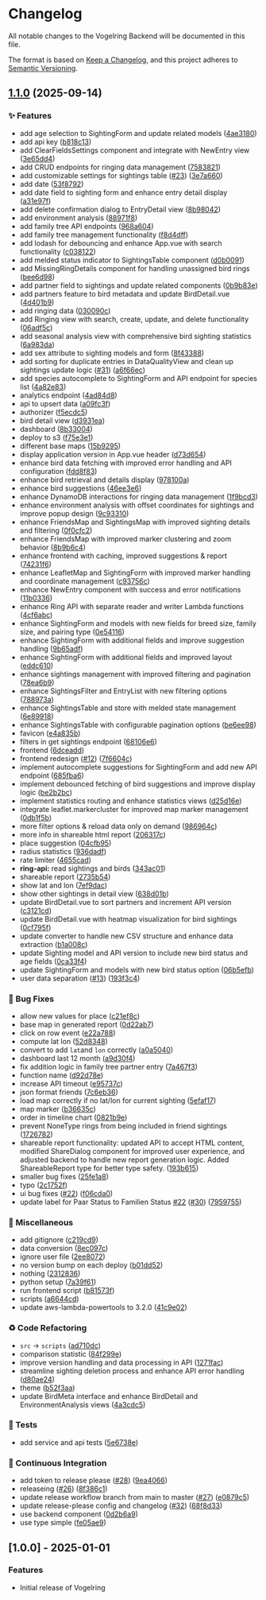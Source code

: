# Changelog

All notable changes to the Vogelring Backend will be documented in this file.

The format is based on [Keep a Changelog](https://keepachangelog.com/en/1.0.0/),
and this project adheres to [Semantic Versioning](https://semver.org/spec/v2.0.0.html).

## [1.1.0](https://github.com/antonroesler/vogelring/compare/v1.0.0...v1.1.0) (2025-09-14)


### ✨ Features

* add age selection to SightingForm and update related models ([4ae3180](https://github.com/antonroesler/vogelring/commit/4ae318091d95cb05568ff1681cf465e71db7eae2))
* add api key ([b818c13](https://github.com/antonroesler/vogelring/commit/b818c13529df77d4749562ad266b4c8641c7f261))
* add ClearFieldsSettings component and integrate with NewEntry view ([3e65dd4](https://github.com/antonroesler/vogelring/commit/3e65dd43d96e1d77f1dc99e2c33159a89f32f3e0))
* add CRUD endpoints for ringing data management ([7583821](https://github.com/antonroesler/vogelring/commit/75838218c2253b2b728fc962e65ba40f5c118dac))
* add customizable settings for sightings table ([#23](https://github.com/antonroesler/vogelring/issues/23)) ([3e7a660](https://github.com/antonroesler/vogelring/commit/3e7a660448cc202724c21d8ee8f4e67ad3776767))
* add date ([53f8792](https://github.com/antonroesler/vogelring/commit/53f8792e7d4365a6cfdf270fa46abd31ba6a5ea2))
* add date field to sighting form and enhance entry detail display ([a31e97f](https://github.com/antonroesler/vogelring/commit/a31e97f88156962d3489eadbed32087aa680b263))
* add delete confirmation dialog to EntryDetail view ([8b98042](https://github.com/antonroesler/vogelring/commit/8b98042a411d49157b536a6e45ac2a7dd068361c))
* add environment analysis ([88971f8](https://github.com/antonroesler/vogelring/commit/88971f84dfb8160b7122f06604256f1c514538f9))
* add family tree API endpoints ([968a604](https://github.com/antonroesler/vogelring/commit/968a604e10e6d9e439e185cc5f88911b0499dded))
* add family tree management functionality ([f8d4dff](https://github.com/antonroesler/vogelring/commit/f8d4dffb895d3bb2171fe3ae28f8663250cc4b50))
* add lodash for debouncing and enhance App.vue with search functionality ([c038122](https://github.com/antonroesler/vogelring/commit/c03812278045be177e1529d169c080d6368fb5a4))
* add melded status indicator to SightingsTable component ([d0b0091](https://github.com/antonroesler/vogelring/commit/d0b0091d23515997d92bf42baf8f576f675af05f))
* add MissingRingDetails component for handling unassigned bird rings ([bee6d98](https://github.com/antonroesler/vogelring/commit/bee6d988fdd3135b33bdd61c8109092bf21c35eb))
* add partner field to sightings and update related components ([0b9b83e](https://github.com/antonroesler/vogelring/commit/0b9b83e456c7145de6363e22d7fd26997d4f57f6))
* add partners feature to bird metadata and update BirdDetail.vue ([4d401b9](https://github.com/antonroesler/vogelring/commit/4d401b9f172e2a5ed23c81ded46d6c980201588e))
* add ringing data ([030090c](https://github.com/antonroesler/vogelring/commit/030090cad3773931f27352d1b78ab7d6a6c31402))
* add Ringing view with search, create, update, and delete functionality ([06adf5c](https://github.com/antonroesler/vogelring/commit/06adf5c1984c1791f219a4c2b6b4b449d77585b3))
* add seasonal analysis view with comprehensive bird sighting statistics ([6a983da](https://github.com/antonroesler/vogelring/commit/6a983dabc9f39a63a93dd8738e1a92ecd949b06a))
* add sex attribute to sighting models and form ([8f43388](https://github.com/antonroesler/vogelring/commit/8f433888b39e6c2787875be1c6bd464ada164cdd))
* add sorting for duplicate entries in DataQualityView and clean up sightings update logic ([#31](https://github.com/antonroesler/vogelring/issues/31)) ([a6f66ec](https://github.com/antonroesler/vogelring/commit/a6f66ecbc34c3fe757f2b808b497b102321ffbe3))
* add species autocomplete to SightingForm and API endpoint for species list ([4a82e83](https://github.com/antonroesler/vogelring/commit/4a82e838e151b1aeddc2f5fd32accc8568482ef4))
* analytics endpoint ([4ad84d8](https://github.com/antonroesler/vogelring/commit/4ad84d82fca7f3221f513f2c8d3e57cdab805555))
* api to upsert data ([a09fc3f](https://github.com/antonroesler/vogelring/commit/a09fc3f8fbe954c29c1ec8b74b62848f09ccc7ac))
* authorizer ([f5ecdc5](https://github.com/antonroesler/vogelring/commit/f5ecdc59401e9d7f26554e5484c9bb09b8618482))
* bird detail view ([d3931ea](https://github.com/antonroesler/vogelring/commit/d3931eac74242add897249b577d2ebb6f6a12504))
* dashboard ([8b33004](https://github.com/antonroesler/vogelring/commit/8b3300487c5029e38a53684f24c0cfba8a5a9142))
* deploy to s3 ([f75e3e1](https://github.com/antonroesler/vogelring/commit/f75e3e19aec5a2908eaba22da0513cbc3a607a25))
* different base maps ([15b9295](https://github.com/antonroesler/vogelring/commit/15b9295f54789b07452e87afdd0468695f8e5330))
* display application version in App.vue header ([d73d654](https://github.com/antonroesler/vogelring/commit/d73d65494ae791eb2fc602ac8c222f4f2e9cf161))
* enhance bird data fetching with improved error handling and API configuration ([fdd8f83](https://github.com/antonroesler/vogelring/commit/fdd8f83ef09b7cb81e1eb19fcfe51cd46031989b))
* enhance bird retrieval and details display ([978100a](https://github.com/antonroesler/vogelring/commit/978100ac7b86b9e99deec86876305f9ef53f9043))
* enhance bird suggestions ([46ee3e6](https://github.com/antonroesler/vogelring/commit/46ee3e6ae298430d4bf85789ea41ca070056bf5b))
* enhance DynamoDB interactions for ringing data management ([1f9bcd3](https://github.com/antonroesler/vogelring/commit/1f9bcd3b9fb4894f9af02567e3b14ce76fffa325))
* enhance environment analysis with offset coordinates for sightings and improve popup design ([9c93310](https://github.com/antonroesler/vogelring/commit/9c93310498d390e11beed4886ed58627c5f5fee1))
* enhance FriendsMap and SightingsMap with improved sighting details and filtering ([0f0cfc2](https://github.com/antonroesler/vogelring/commit/0f0cfc2a007c4ae95d93e41675691d5f70be455b))
* enhance FriendsMap with improved marker clustering and zoom behavior ([8b9b6c4](https://github.com/antonroesler/vogelring/commit/8b9b6c4bf573ae94e01317f2da728b74f8beb661))
* enhance frontend with caching, improved suggestions & report ([74231f6](https://github.com/antonroesler/vogelring/commit/74231f6f6a71baafc951a0dac25d2526341e26c4))
* enhance LeafletMap and SightingForm with improved marker handling and coordinate management ([c93756c](https://github.com/antonroesler/vogelring/commit/c93756c0a9dd1e0c6345d0aa8ee0ebab410677fe))
* enhance NewEntry component with success and error notifications ([11b0336](https://github.com/antonroesler/vogelring/commit/11b0336c7b7ce6b75bc92067a0121bcfbc00de0e))
* enhance Ring API with separate reader and writer Lambda functions ([4cf6abc](https://github.com/antonroesler/vogelring/commit/4cf6abcf15b16446a0ad1a417e33d359bc3ec2ca))
* enhance SightingForm and models with new fields for breed size, family size, and pairing type ([0e54116](https://github.com/antonroesler/vogelring/commit/0e54116b60b79d14cb71d96a258e588430d8c66a))
* enhance SightingForm with additional fields and improve suggestion handling ([9b65adf](https://github.com/antonroesler/vogelring/commit/9b65adf641c89aaa0640e420200d15bcbff976b1))
* enhance SightingForm with additional fields and improved layout ([eddc610](https://github.com/antonroesler/vogelring/commit/eddc61080fd405600e997a742c9d22b3cec55200))
* enhance sightings management with improved filtering and pagination ([78ea6b9](https://github.com/antonroesler/vogelring/commit/78ea6b95965af0a239a4b0610944e62e1b75c507))
* enhance SightingsFilter and EntryList with new filtering options ([788973a](https://github.com/antonroesler/vogelring/commit/788973a73709c592a3ac393b7559527e8dbf992b))
* enhance SightingsTable and store with melded state management ([6e89918](https://github.com/antonroesler/vogelring/commit/6e8991882de682db688729c165badf817c8f0abb))
* enhance SightingsTable with configurable pagination options ([be6ee98](https://github.com/antonroesler/vogelring/commit/be6ee9818639179b7e53edacfd486225b01253d0))
* favicon ([e4a835b](https://github.com/antonroesler/vogelring/commit/e4a835bb8a905b4da4d113233c1cdd5b8c1b90ff))
* filters in get sightings endpoint ([68106e6](https://github.com/antonroesler/vogelring/commit/68106e69776b5dc8f4b9722ef104185191b864e6))
* frontend ([6dceadd](https://github.com/antonroesler/vogelring/commit/6dceadd5433c88b91650fe21d35e740618bf05b1))
* frontend redesign ([#12](https://github.com/antonroesler/vogelring/issues/12)) ([7f6604c](https://github.com/antonroesler/vogelring/commit/7f6604c1277d39f8be51fddbe73b141df1802381))
* implement autocomplete suggestions for SightingForm and add new API endpoint ([685fba6](https://github.com/antonroesler/vogelring/commit/685fba67d4cc150271956d41654a2de9012f7080))
* implement debounced fetching of bird suggestions and improve display logic ([be2b2bc](https://github.com/antonroesler/vogelring/commit/be2b2bc325f9a77be5a7a8171e3e4a95debfc4cd))
* implement statistics routing and enhance statistics views ([d25d16e](https://github.com/antonroesler/vogelring/commit/d25d16e2d9a88d7a3ba3b34ff06eed36ea34e302))
* integrate leaflet.markercluster for improved map marker management ([0db1f5b](https://github.com/antonroesler/vogelring/commit/0db1f5b3180d4afc6695b33040f16cb742742805))
* more filter options & reload data only on demand ([986964c](https://github.com/antonroesler/vogelring/commit/986964c38273580974ffe21a2355be1ad9e30a19))
* more info in shareable html report ([206317c](https://github.com/antonroesler/vogelring/commit/206317c0b54d76bffc4ce903868efe7cca24e0c0))
* place suggestion ([04cfb95](https://github.com/antonroesler/vogelring/commit/04cfb95d8be833c3740d9f856b250ab531a89f47))
* radius statistics ([936dadf](https://github.com/antonroesler/vogelring/commit/936dadf8b3a70e03fc6dca8f41bfbffff12e4b9d))
* rate limiter ([4655cad](https://github.com/antonroesler/vogelring/commit/4655cada91a5d35f74fdde4a8243475db68a08f0))
* **ring-api:** read sightings and birds ([343ac01](https://github.com/antonroesler/vogelring/commit/343ac016e56e2116cbb9cffa428665a671cf5114))
* shareable report ([2735b54](https://github.com/antonroesler/vogelring/commit/2735b54bc6fc4c773e97db450e2215f4ab134ff5))
* show lat and lon ([7ef9dac](https://github.com/antonroesler/vogelring/commit/7ef9dacd7b3e36efb31c1eca1c93888f46dcf4e7))
* show other sightings in detail view ([638d01b](https://github.com/antonroesler/vogelring/commit/638d01b7ae6d9313f77ff8ff9b11ed334edab243))
* update BirdDetail.vue to sort partners and increment API version ([c3121cd](https://github.com/antonroesler/vogelring/commit/c3121cdd0ae1717a105f709858f4f2da2074394a))
* update BirdDetail.vue with heatmap visualization for bird sightings ([0cf795f](https://github.com/antonroesler/vogelring/commit/0cf795fcb9b0e2a57e980e9dcd7ed971ebf02fc8))
* update converter to handle new CSV structure and enhance data extraction ([b1a008c](https://github.com/antonroesler/vogelring/commit/b1a008c0224b2284e001610c30913db3f7891688))
* update Sighting model and API version to include new bird status and age fields ([0ca33f4](https://github.com/antonroesler/vogelring/commit/0ca33f4b5b966a4d44caece4f55db9a9a573dffe))
* update SightingForm and models with new bird status option ([06b5efb](https://github.com/antonroesler/vogelring/commit/06b5efb0a7c12a53c5df6a85a6091e6755f37dbc))
* user data separation  ([#13](https://github.com/antonroesler/vogelring/issues/13)) ([193f3c4](https://github.com/antonroesler/vogelring/commit/193f3c45015b3b94be6963da0ce3fc26f42977ec))


### 🐛 Bug Fixes

* allow new values for place ([c21ef8c](https://github.com/antonroesler/vogelring/commit/c21ef8c3a47aeb2c69d8b0f5e20d985833d176d1))
* base map in generated report ([0d22ab7](https://github.com/antonroesler/vogelring/commit/0d22ab77442a12494847b534a0a34e619094f03d))
* click on row event ([e22a788](https://github.com/antonroesler/vogelring/commit/e22a7884260b7a25a0699310ac4353f7b873002f))
* compute lat lon ([52d8348](https://github.com/antonroesler/vogelring/commit/52d8348eb9dd6bb3b766f5ad776a86bb1e7dd7d2))
* convert to add `lat`and `lon` correctly ([a0a5040](https://github.com/antonroesler/vogelring/commit/a0a5040d29ba74d8efeb186756785024da16f979))
* dashboard last 12 month ([a9d30f4](https://github.com/antonroesler/vogelring/commit/a9d30f4105da6d53e9f85b7f170644dab4f9adac))
* fix addition logic in family tree partner entry ([7a467f3](https://github.com/antonroesler/vogelring/commit/7a467f31ea49adc1d81b8c3beb916e2a49b8c30e))
* function name ([d92d78e](https://github.com/antonroesler/vogelring/commit/d92d78edf62acc1b0956e11d28e18f72e4c220a5))
* increase API timeout ([e95737c](https://github.com/antonroesler/vogelring/commit/e95737c49d8b67efeedc22795cc9e1f95ba13bd4))
* json format friends ([7c6eb36](https://github.com/antonroesler/vogelring/commit/7c6eb3664777ac58a557761be86a859c05996e3e))
* load map correctly if no lat/lon for current sighting ([5efaf17](https://github.com/antonroesler/vogelring/commit/5efaf17a2365839345be00ee45eebc7c19368e90))
* map marker ([b36635c](https://github.com/antonroesler/vogelring/commit/b36635c855f22bfea32e4bb4482e901d6b0e9554))
* order in timeline chart ([0821b9e](https://github.com/antonroesler/vogelring/commit/0821b9e29912904648a4a250c9aa7fa38f17cf1a))
* prevent NoneType rings from being included in friend sightings ([1726782](https://github.com/antonroesler/vogelring/commit/172678251d5ef25ac51c664048f5dca13796ba35))
* shareable report functionality: updated API to accept HTML content, modified ShareDialog component for improved user experience, and adjusted backend to handle new report generation logic. Added ShareableReport type for better type safety. ([193b615](https://github.com/antonroesler/vogelring/commit/193b61528db794948795415c0904795c360d091d))
* smaller bug fixes ([25fe1a8](https://github.com/antonroesler/vogelring/commit/25fe1a8965c416a5cde5bd8f21a9c0681284676e))
* typo ([2c1752f](https://github.com/antonroesler/vogelring/commit/2c1752f4f9f9df7d49d68320a6839aabc1159b15))
* ui bug fixes ([#22](https://github.com/antonroesler/vogelring/issues/22)) ([f06cda0](https://github.com/antonroesler/vogelring/commit/f06cda077095358618b2fa9697a8db2de03d3eb2))
* update label for Paar Status to Familien Status [#22](https://github.com/antonroesler/vogelring/issues/22) ([#30](https://github.com/antonroesler/vogelring/issues/30)) ([7959755](https://github.com/antonroesler/vogelring/commit/795975557c1e5856b57b5b8b95e61b6533a087ff))


### 🔧 Miscellaneous

* add gitignore ([c219cd9](https://github.com/antonroesler/vogelring/commit/c219cd910bb70845c363d62b67eb63764e9a31df))
* data conversion ([8ec097c](https://github.com/antonroesler/vogelring/commit/8ec097c3a386de813a70df868cc1a4986e197ae8))
* ignore user file ([2ee8072](https://github.com/antonroesler/vogelring/commit/2ee8072ab260bf4015b2e2b4e52d7f44c1e1c8d1))
* no version bump on each deploy ([b01dd52](https://github.com/antonroesler/vogelring/commit/b01dd52dc6699d6375a1445c71c86672f4db7fe1))
* nothing ([2312836](https://github.com/antonroesler/vogelring/commit/23128367a046e27ff815cfc02deffab32eeb9ff7))
* python setup ([7a39f61](https://github.com/antonroesler/vogelring/commit/7a39f61199f8c2047b1b12c126e5eaff88ea29fb))
* run frontend script ([b81573f](https://github.com/antonroesler/vogelring/commit/b81573f29c3152c594e6a83029b8b162813db889))
* scripts ([a6644cd](https://github.com/antonroesler/vogelring/commit/a6644cd7a4f01939961b7a4a9cf671b499251ad8))
* update aws-lambda-powertools to 3.2.0 ([41c9e02](https://github.com/antonroesler/vogelring/commit/41c9e025602708c6299884419aedeab3e390f0d3))


### ♻️ Code Refactoring

* `src` -&gt; `scripts` ([ad710dc](https://github.com/antonroesler/vogelring/commit/ad710dcadae887c945be5f5655a938052b6edf17))
* comparison statistic ([84f299e](https://github.com/antonroesler/vogelring/commit/84f299e82e95d83fabd2634a15225843b7868a46))
* improve version handling and data processing in API ([1271fac](https://github.com/antonroesler/vogelring/commit/1271fac84d071951ff6c5d9debb0e88e4f2d40a4))
* streamline sighting deletion process and enhance API error handling ([d80ae24](https://github.com/antonroesler/vogelring/commit/d80ae249b67798acf2b9ee573784a1870715fa80))
* theme ([b52f3aa](https://github.com/antonroesler/vogelring/commit/b52f3aad84599b54c7a7288a32afe18ae5cbf50e))
* update BirdMeta interface and enhance BirdDetail and EnvironmentAnalysis views ([4a3cdc5](https://github.com/antonroesler/vogelring/commit/4a3cdc5e89b7c3feadda4032315e2668639462f2))


### 🧪 Tests

* add service and api tests ([5e6738e](https://github.com/antonroesler/vogelring/commit/5e6738e6a7e48a7170a1b4d27b1a005220b5b193))


### 👷 Continuous Integration

* add token to release please ([#28](https://github.com/antonroesler/vogelring/issues/28)) ([9ea4066](https://github.com/antonroesler/vogelring/commit/9ea406633aa44fbe22a53488c6eda55920e873da))
* releaseing ([#26](https://github.com/antonroesler/vogelring/issues/26)) ([8f386c1](https://github.com/antonroesler/vogelring/commit/8f386c1874f431d98321c7fd6bf49d80bad5984e))
* update release workflow branch from main to master ([#27](https://github.com/antonroesler/vogelring/issues/27)) ([e0879c5](https://github.com/antonroesler/vogelring/commit/e0879c57ff6014d2f92672595081addcc2f3de8e))
* update release-please config and changelog ([#32](https://github.com/antonroesler/vogelring/issues/32)) ([68f8d33](https://github.com/antonroesler/vogelring/commit/68f8d339e8265f065bb5580344d287fb683057d7))
* use backend component ([0d2b6a9](https://github.com/antonroesler/vogelring/commit/0d2b6a9046c01e876f6d3cb91070dbe1507bbaa6))
* use type simple ([fe05ae9](https://github.com/antonroesler/vogelring/commit/fe05ae9d68cb1f45b7159caac8106fbc8e66efc8))

## [1.0.0] - 2025-01-01

### Features

- Initial release of Vogelring
